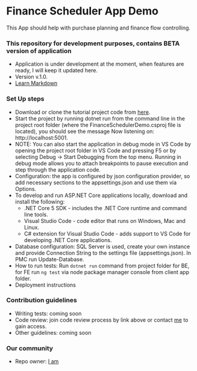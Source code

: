# Finance Scheduler App Demo

This App should help with purchase planning and finance flow controlling.

### This repository for development purposes, contains BETA version of application

- Application is under development at the moment, when features are ready, I will keep it updated here.
- Version v.1.0.
- [Learn Markdown](https://bitbucket.org/tutorials/markdowndemo)

### Set Up steps

- Download or clone the tutorial project code from [here](https://github.com/AleksandrZhadetsky/finance_scheduler_dev.git/).
- Start the project by running dotnet run from the command line in the project root folder (where the FinanceSchedulerDemo.csproj file is located), you should see the message Now listening on: http://localhost:5001.
- NOTE: You can also start the application in debug mode in VS Code by opening the project root folder in VS Code and pressing F5 or by selecting Debug -> Start Debugging from the top menu.
  Running in debug mode allows you to attach breakpoints to pause execution and step through the application code.
- Configuration: the app is configured by json configuration provider, so add necessary sections to the appsettings.json and use them via Options.
- To develop and run ASP.NET Core applications locally, download and install the following:
  - .NET Core 5 SDK - includes the .NET Core runtime and command line tools.
  - Visual Studio Code - code editor that runs on Windows, Mac and Linux.
  - C# extension for Visual Studio Code - adds support to VS Code for developing .NET Core applications.
- Database configuration: SQL Server is used, create your own instance and provide Connection String to the settings file (appsettings.json). In PMC run Update-Database.
- How to run tests: Run `dotnet run` command from project folder for BE, for FE run `ng test` via node package manager console from client app folder.
- Deployment instructions

### Contribution guidelines

- Writing tests: coming soon
- Code review: join code review process by link above or contact [me](https://github.com/AleksandrZhadetsky) to gain access.
- Other guidelines: coming soon

### Our community

- Repo owner: [I am](https://github.com/AleksandrZhadetsky)
